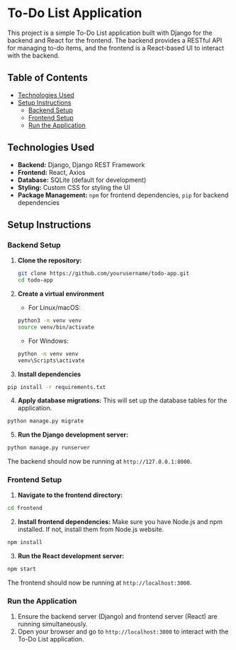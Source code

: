 # To-Do List Application

This project is a simple To-Do List application built with Django for the backend and React for the frontend. The backend provides a RESTful API for managing to-do items, and the frontend is a React-based UI to interact with the backend.

## Table of Contents
- [Technologies Used](#technologies-used)
- [Setup Instructions](#setup-instructions)
  - [Backend Setup](#backend-setup)
  - [Frontend Setup](#frontend-setup)
  - [Run the Application](#run-the-application)

## Technologies Used

- **Backend:** Django, Django REST Framework
- **Frontend:** React, Axios
- **Database:** SQLite (default for development)
- **Styling:** Custom CSS for styling the UI
- **Package Management:** `npm` for frontend dependencies, `pip` for backend dependencies

## Setup Instructions

### Backend Setup

1. **Clone the repository:**
   ```bash
   git clone https://github.com/yourusername/todo-app.git
   cd todo-app
   ```
2. **Create a virtual environment**
    - For Linux/macOS:
    ```bash
    python3 -m venv venv
    source venv/bin/activate
    ```

    - For Windows:
    ```bash
    python -m venv venv
    venv\Scripts\activate
    ```
3. **Install dependencies**
```bash
pip install -r requirements.txt
```
4. **Apply database migrations:** This will set up the database tables for the application.
```bash
python manage.py migrate
```
5. **Run the Django development server:**
```bash
python manage.py runserver
```
The backend should now be running at `http://127.0.0.1:8000`.


### Frontend Setup

1. **Navigate to the frontend directory:**
```bash
cd frontend
```
2. **Install frontend dependencies:** Make sure you have Node.js and npm installed. If not, install them from Node.js website.
```bash
npm install
```
3. **Run the React development server:**
```bash
npm start
```

The frontend should now be running at `http://localhost:3000`.

### Run the Application

1. Ensure the backend server (Django) and frontend server (React) are running simultaneously.
2. Open your browser and go to `http://localhost:3000` to interact with the To-Do List application.